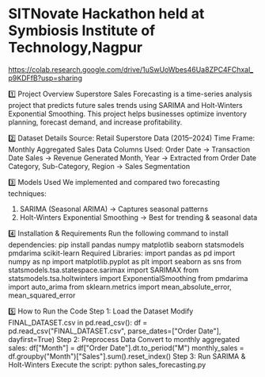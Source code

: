 # SITNovate Hackathon held at Symbiosis Institute of Technology,Nagpur

https://colab.research.google.com/drive/1uSwUoWbes46Ua8ZPC4FChxal_p9KDFfB?usp=sharing

1️⃣ Project Overview
Superstore Sales Forecasting is a time-series analysis project that predicts future sales trends using SARIMA and Holt-Winters Exponential Smoothing.
This project helps businesses optimize inventory planning, forecast demand, and increase profitability.

2️⃣ Dataset Details
Source: Retail Superstore Data (2015–2024)
Time Frame: Monthly Aggregated Sales Data
Columns Used:
Order Date → Transaction Date
Sales → Revenue Generated
Month, Year → Extracted from Order Date
Category, Sub-Category, Region → Sales Segmentation

3️⃣ Models Used
We implemented and compared two forecasting techniques:  
1) SARIMA (Seasonal ARIMA) → Captures seasonal patterns  
2) Holt-Winters Exponential Smoothing → Best for trending & seasonal data  

4️⃣ Installation & Requirements
Run the following command to install dependencies:
pip install pandas numpy matplotlib seaborn statsmodels pmdarima scikit-learn
Required Libraries:
import pandas as pd
import numpy as np
import matplotlib.pyplot as plt
import seaborn as sns
from statsmodels.tsa.statespace.sarimax import SARIMAX
from statsmodels.tsa.holtwinters import ExponentialSmoothing
from pmdarima import auto_arima
from sklearn.metrics import mean_absolute_error, mean_squared_error

5️⃣ How to Run the Code
Step 1: Load the Dataset
Modify FINAL_DATASET.csv in pd.read_csv():
df = pd.read_csv("FINAL_DATASET.csv", parse_dates=["Order Date"], dayfirst=True)
Step 2: Preprocess Data
Convert to monthly aggregated sales:
df["Month"] = df["Order Date"].dt.to_period("M")
monthly_sales = df.groupby("Month")["Sales"].sum().reset_index()
Step 3: Run SARIMA & Holt-Winters
Execute the script:
python sales_forecasting.py
